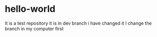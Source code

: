 # hello-world
It is a test repository
it is in dev branch i have changed it
I change the branch in my computer first
